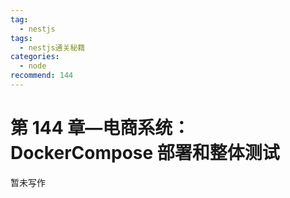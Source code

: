 ```yaml
---
tag:
  - nestjs
tags:
  - nestjs通关秘籍
categories:
  - node
recommend: 144
---
```


# 第 144 章—电商系统：DockerCompose 部署和整体测试

暂未写作
